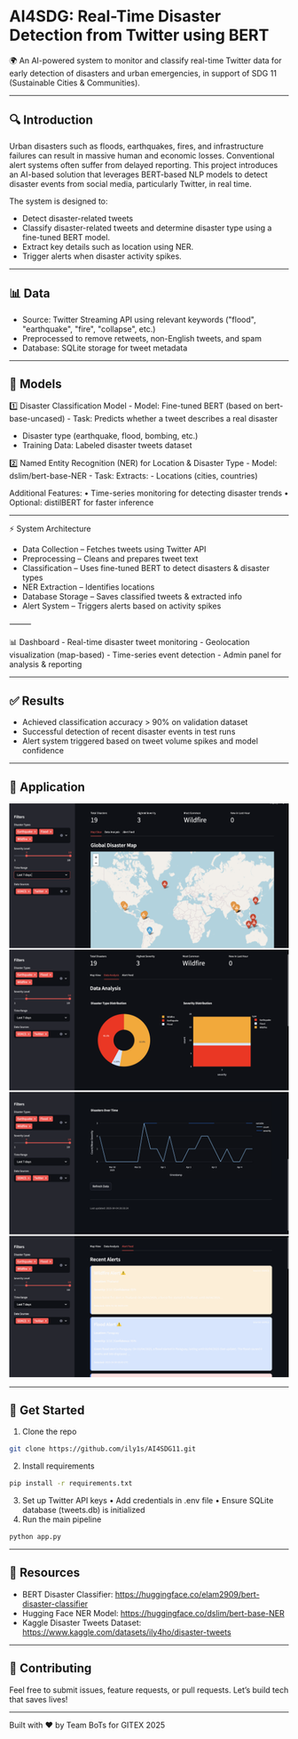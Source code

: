 # AI4SDG: Real-Time Disaster Detection from Twitter using BERT

🌍 An AI-powered system to monitor and classify real-time Twitter data for early detection of disasters and urban emergencies, in support of SDG 11 (Sustainable Cities & Communities).

---

## 🔍 Introduction
Urban disasters such as floods, earthquakes, fires, and infrastructure failures can result in massive human and economic losses. Conventional alert systems often suffer from delayed reporting. This project introduces an AI-based solution that leverages BERT-based NLP models to detect disaster events from social media, particularly Twitter, in real time. 

The system is designed to:
- Detect disaster-related tweets
- Classify disaster-related tweets and determine disaster type using a fine-tuned BERT model.
- Extract key details such as location using NER.
- Trigger alerts when disaster activity spikes.

---

## 📊 Data
- Source: Twitter Streaming API using relevant keywords ("flood", "earthquake", "fire", "collapse", etc.)
- Preprocessed to remove retweets, non-English tweets, and spam
- Database: SQLite storage for tweet metadata

---

## 🤖 Models
1️⃣ Disaster Classification Model
	-	Model: Fine-tuned BERT (based on bert-base-uncased)
	-	Task: Predicts whether a tweet describes a real disaster
  -	Disaster type (earthquake, flood, bombing, etc.)
  -	Training Data: Labeled disaster tweets dataset

2️⃣ Named Entity Recognition (NER) for Location & Disaster Type
	-	Model: dslim/bert-base-NER
	-	Task: Extracts:
	-	Locations (cities, countries)
	
Additional Features:
	•	Time-series monitoring for detecting disaster trends
	•	Optional: distilBERT for faster inference

---

⚡ System Architecture

- Data Collection – Fetches tweets using Twitter API
- Preprocessing – Cleans and prepares tweet text
- Classification – Uses fine-tuned BERT to detect disasters & disaster types
- NER Extraction – Identifies locations
- Database Storage – Saves classified tweets & extracted info
- Alert System – Triggers alerts based on activity spikes

⸻

📊 Dashboard
	- Real-time disaster tweet monitoring
	- Geolocation visualization (map-based)
	- Time-series event detection
	- Admin panel for analysis & reporting


---

## ✅ Results
- Achieved classification accuracy > 90% on validation dataset
- Successful detection of recent disaster events in test runs
- Alert system triggered based on tweet volume spikes and model confidence

---

## 🚀 Application 

![alt text](images/img1.png)
![alt text](images/img2.png)
![alt text](images/img3.png)
![alt text](images/img4.png)

---

## 🚀 Get Started
1. Clone the repo
```bash
git clone https://github.com/ily1s/AI4SDG11.git
```
2. Install requirements
```bash
pip install -r requirements.txt
```
3. Set up Twitter API keys
	•	Add credentials in .env file
	•	Ensure SQLite database (tweets.db) is initialized
4. Run the main pipeline
```bash
python app.py
```

---

## 📎 Resources
- BERT Disaster Classifier: https://huggingface.co/elam2909/bert-disaster-classifier
- Hugging Face NER Model: https://huggingface.co/dslim/bert-base-NER
- Kaggle Disaster Tweets Dataset: https://www.kaggle.com/datasets/ily4ho/disaster-tweets

---

## 🤝 Contributing
Feel free to submit issues, feature requests, or pull requests. Let’s build tech that saves lives!

---

Built with ❤️ by Team BoTs for GITEX 2025
